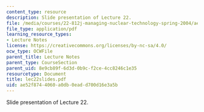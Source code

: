 ```yaml
---
content_type: resource
description: Slide presentation of Lecture 22.
file: /media/courses/22-812j-managing-nuclear-technology-spring-2004/ae52f8744060a0db0eadd700d16e3a5b_lec22slides.pdf
file_type: application/pdf
learning_resource_types:
- Lecture Notes
license: https://creativecommons.org/licenses/by-nc-sa/4.0/
ocw_type: OCWFile
parent_title: Lecture Notes
parent_type: CourseSection
parent_uid: 8e9cb89f-6d3d-0b9c-f2ce-4cc8246c1e35
resourcetype: Document
title: lec22slides.pdf
uid: ae52f874-4060-a0db-0ead-d700d16e3a5b
---
```

Slide presentation of Lecture 22.